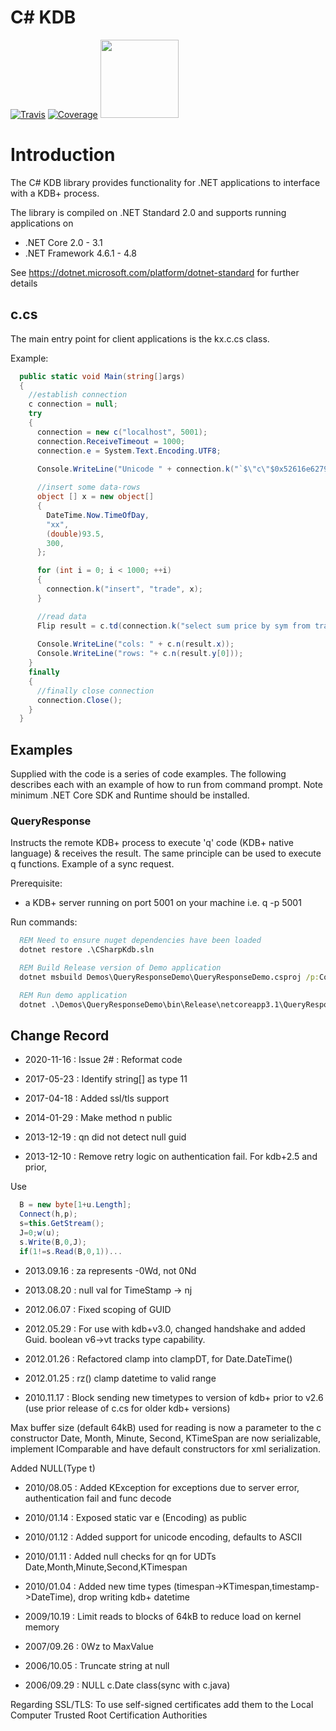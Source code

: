 # C# KDB

[![Travis](https://img.shields.io/travis/com/kxsystems/csharpkdb/main)](https://travis-ci.com/github/KxSystems/csharpkdb) [![Coverage](https://sonarcloud.io/api/project_badges/measure?project=KxSystems_csharpkdb&metric=coverage)](https://sonarcloud.io/dashboard?id=KxSystems_csharpkdb) <a href="https://sonarcloud.io/dashboard?id=KxSystems_csharpkdb"><img src="https://sonarcloud.io/images/project_badges/sonarcloud-white.svg" width="125"></a>

# Introduction

The C# KDB library provides functionality for .NET applications to interface with a KDB+ process.

The library is compiled on .NET Standard 2.0 and supports running applications on

- .NET Core         2.0 - 3.1
- .NET Framework    4.6.1 - 4.8

See https://dotnet.microsoft.com/platform/dotnet-standard for further details

## c.cs

The main entry point for client applications is the kx.c.cs class.

Example:
```csharp
  public static void Main(string[]args)
  {
    //establish connection
    c connection = null;    
    try
    {
      connection = new c("localhost", 5001);
      connection.ReceiveTimeout = 1000;
      connection.e = System.Text.Encoding.UTF8;

      Console.WriteLine("Unicode " + connection.k("`$\"c\"$0x52616e627920426ac3b6726b6c756e64204142"));
      
      //insert some data-rows
      object [] x = new object[]
      { 
        DateTime.Now.TimeOfDay,
        "xx",
        (double)93.5,
        300,
      };

      for (int i = 0; i < 1000; ++i)
      {
        connection.k("insert", "trade", x);
      }

      //read data
      Flip result = c.td(connection.k("select sum price by sym from trade"));
      
      Console.WriteLine("cols: " + c.n(result.x));
      Console.WriteLine("rows: "+ c.n(result.y[0]));
    }
    finally
    {
      //finally close connection
      connection.Close();
    }
  }

```

## Examples

Supplied with the code is a series of code examples. The following describes each with an example of how to run from command prompt. Note minimum .NET Core SDK and Runtime should be installed.

### QueryResponse

Instructs the remote KDB+ process to execute 'q' code (KDB+ native language) & receives the result. The same principle can be used to execute q functions. Example of a sync request.

Prerequisite:

- a KDB+ server running on port 5001 on your machine i.e. q -p 5001

Run commands:
``` bat
  REM Need to ensure nuget dependencies have been loaded
  dotnet restore .\CSharpKdb.sln 

  REM Build Release version of Demo application
  dotnet msbuild Demos\QueryResponseDemo\QueryResponseDemo.csproj /p:Configuration="Release"

  REM Run demo application
  dotnet .\Demos\QueryResponseDemo\bin\Release\netcoreapp3.1\QueryResponseDemo.dll 
```

## Change Record

- 2020-11-16 : Issue 2# : Reformat code 

- 2017-05-23 : Identify string[] as type 11

- 2017-04-18 : Added ssl/tls support

- 2014-01-29 : Make method n public

- 2013-12-19 : qn did not detect null guid

- 2013-12-10 : Remove retry logic on authentication fail. For kdb+2.5 and prior, 

Use 
```csharp
  B = new byte[1+u.Length];
  Connect(h,p);
  s=this.GetStream();
  J=0;w(u);
  s.Write(B,0,J);
  if(1!=s.Read(B,0,1))...
```

- 2013.09.16 : za represents -0Wd, not 0Nd

- 2013.08.20 : null val for TimeStamp -> nj

- 2012.06.07 : Fixed scoping of GUID 

- 2012.05.29 : For use with kdb+v3.0, changed handshake and added Guid. boolean v6->vt tracks type capability.

- 2012.01.26 : Refactored clamp into clampDT, for Date.DateTime()

- 2012.01.25 : rz() clamp datetime to valid range

- 2010.11.17 : Block sending new timetypes to version of kdb+ prior to v2.6 (use prior release of c.cs for older kdb+ versions)

Max buffer size (default 64kB) used for reading is now a parameter to the c constructor Date, Month, Minute, Second, KTimeSpan are now serializable, implement IComparable and have default constructors for xml serialization.

Added NULL(Type t)

- 2010/08.05 : Added KException for exceptions due to server error, authentication fail and func decode

- 2010/01.14 : Exposed static var e (Encoding) as public

- 2010/01.12 : Added support for unicode encoding, defaults to ASCII 

- 2010/01.11 : Added null checks for qn for UDTs Date,Month,Minute,Second,KTimespan

- 2010/01.04 : Added new time types (timespan->KTimespan,timestamp->DateTime), drop writing kdb+ datetime

- 2009/10.19 : Limit reads to blocks of 64kB to reduce load on kernel memory

- 2007/09.26 : 0Wz to MaxValue

- 2006/10.05 : Truncate string at null

- 2006/09.29 : NULL  c.Date class(sync with c.java)

Regarding SSL/TLS: To use self-signed certificates add them to the Local Computer Trusted Root Certification Authorities
